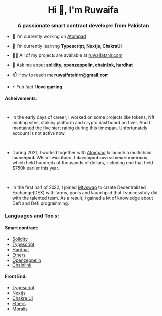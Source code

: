 <h1 align="center">Hi 👋, I'm Ruwaifa</h1>
<h3 align="center">A passionate smart contract developer from Pakistan</h3>

- 🔭 I’m currently working on [Atompad](https://www.atompad.io/)

- 🌱 I’m currently learning **Typescript, Nextjs, ChakraUI**

- 👨‍💻 All of my projects are available at [ruwaifatahir.com](ruwaifatahir.com)

- 💬 Ask me about **solidity, openzeppelin, chainlink, hardhat**

- 📫 How to reach me **ruwaifatahirr@gmail.com**

- ⚡ Fun fact **I love gaming**

<p align="left">

  **Acheivements**: 
  
  <br>
 
  - In the early days of career, I worked on some projects like tokens, Nft minting sites, staking platform and crypto dashboard on fiver. And I mantained the five start rating during this timespan. Unfortunately account is not active now.
  
  <br>
  
  - During 2021, I worked together with [Atompad](https://www.atompad.io/) to launch a multichain launchpad. While I was there, I developed several smart contracts, which held hundreds of thousands of dollars, including one that held $750k earlier this year.
  
  <br>
  
  - In the first half of 2022, I joined [Mtvswap](https://www.mtvswap.finance/pools) to create Decentralized Exchange(DEX) with farms, pools and launchpad that I successfuly did with the talented team. As a result, I gained a lot of knowledge about Defi and Defi programming. 
</p>



<h3 align="left">Languages and Tools:</h3>

<h4 align="left">Smart contract:</h4>

- [Solidity](https://docs.soliditylang.org/en/v0.8.17/)
- [Typescript](https://www.typescriptlang.org/docs/)
- [Hardhat](https://hardhat.org/)
- [Ethers](https://docs.ethers.io/v5/)
- [Openzeppelin](https://www.openzeppelin.com/)
- [Chainlink](https://chain.link/)

<h4 align="left">Front End:</h4>

- [Typescript](https://www.typescriptlang.org/docs/)
- [Nextjs](https://nextjs.org/)
- [Chakra UI](https://chakra-ui.com/)
- [Ethers](https://docs.ethers.io/v5/)
- [Moralis](https://moralis.io/)

